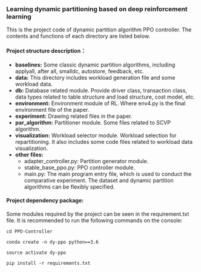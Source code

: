 ### Learning dynamic partitioning  based on deep reinforcement learning

This is the project code of dynamic partition algorithm PPO controller. The contents and functions of each directory are listed below.

#### Project structure description：

- **baselines:** Some classic dynamic partition algorithms, including applyall, after all, smalldc, autostore, feedback, etc.
- **data:** This directory includes workload generation file and some workload data.
- **db:** Database related module. Provide driver class, transaction class, data types related to table structure and load structure, cost model, etc.
- **environment:** Environment module of RL. Where env4.py is the final environment file of the paper.
- **experiment:** Drawing related files in the paper.
- **par_algorithm:** Partitioner module. Some files related to SCVP algorithm.
- **visualization:** Workload selector module. Workload selection for repartitioning. It also includes some code files related to workload data visualization.
- **other files:**
  - adapter_controller.py: Partition generator module.
  - stable_base_ppo.py: PPO controller module.
  - main.py: The main program entry file, which is used to conduct the comparative experiment. The dataset and dynamic partition algorithms can be flexibly specified.

#### Project dependency package:

Some modules required by the project can be seen in the requirement.txt file.  It is recommended to run the following commands on the console:

`cd PPO-Controller`

`conda create -n dy-ppo python==3.6`

`source activate dy-ppo`

`pip install -r requirements.txt`

